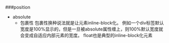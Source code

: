 ###position
- absolute
	- 包裹性
	  包裹性换种说法就是让元素inline-block化。
	  例如一个div标签默认宽度是100%显示的，但是一旦被absolute属性缠上，则100%默认宽度就会变成自适应内部元素的宽度。
	  float也是典型的inline-block化元素

